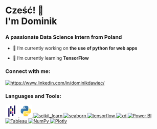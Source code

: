 <h1 align="left">Cześć! 👋 </br> I'm Dominik</h1>
<h3 align="left">A passionate Data Science Intern from Poland</h3>

- 🔭 I’m currently working on **the use of python for web apps**


- 🌱 I’m currently learning **TensorFlow**

<h3 align="left">Connect with me:</h3>
<p align="left">
<a href="https://www.linkedin.com/in/dominikdawiec/" target="blank"><img align="center" src="https://raw.githubusercontent.com/rahuldkjain/github-profile-readme-generator/master/src/images/icons/Social/linked-in-alt.svg" alt="https://www.linkedin.com/in/dominikdawiec/" height="30" width="40" /></a>
</p>

<h3 align="left">Languages and Tools:</h3>
<a href="https://pandas.pydata.org/" target="_blank" rel="noreferrer"> <img src="https://raw.githubusercontent.com/devicons/devicon/2ae2a900d2f041da66e950e4d48052658d850630/icons/pandas/pandas-original.svg" alt="pandas" width="40" height="40"/> </a> <a href="https://www.python.org" target="_blank" rel="noreferrer"> <img src="https://raw.githubusercontent.com/devicons/devicon/master/icons/python/python-original.svg" alt="python" width="40" height="40"/> </a> <a href="https://scikit-learn.org/" target="_blank" rel="noreferrer"> <img src="https://upload.wikimedia.org/wikipedia/commons/0/05/Scikit_learn_logo_small.svg" alt="scikit_learn" width="40" height="40"/> </a> <a href="https://seaborn.pydata.org/" target="_blank" rel="noreferrer"> <img src="https://seaborn.pydata.org/_images/logo-mark-lightbg.svg" alt="seaborn" width="40" height="40"/> </a> <a href="https://www.tensorflow.org" target="_blank" rel="noreferrer"> <img src="https://www.vectorlogo.zone/logos/tensorflow/tensorflow-icon.svg" alt="tensorflow" width="40" height="40"/> </a> <a href="https://www.adobe.com/products/xd.html" target="_blank" rel="noreferrer"> <img src="https://cdn.worldvectorlogo.com/logos/adobe-xd.svg" alt="xd" width="40" height="40"/> </a> <a href=" X" target="_blank" rel="noreferrer"> <img src="https://www.vectorlogo.zone/logos/microsoft_powerbi/microsoft_powerbi-icon.svg" alt="Power BI" width="40" height="40"/> </a> <a href=" X" target="_blank" rel="noreferrer"> <img src="https://cdn.worldvectorlogo.com/logos/tableau-software.svg" alt="Tableau" width="40" height="40"/> </a> <a href=" X" target="_blank" rel="noreferrer"> <img src="https://cdn.worldvectorlogo.com/logos/numpy-1.svg" alt="NumPy" width="40" height="40"/>  </a> <a href=" X" target="_blank" rel="noreferrer"> <img src="https://www.vectorlogo.zone/logos/plot_ly/plot_ly-icon.svg" alt="Plotly" width="40" height="40"/> </p>
